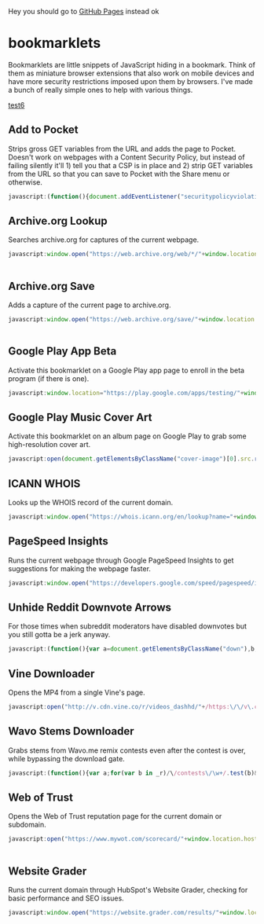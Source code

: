 <!--{% comment %}-->
Hey you should go to [GitHub Pages](https://jkmartindale.github.io/bookmarklets/) instead ok

<!--{% endcomment %}-->
# bookmarklets
Bookmarklets are little snippets of JavaScript hiding in a bookmark. Think of them as miniature browser extensions that also work on mobile devices and have more security restrictions imposed upon them by browsers. I've made a bunch of really simple ones to help with various things.

[test6]({{"javascript:alert('hi')"}})

## Add to Pocket
Strips gross GET variables from the URL and adds the page to Pocket. Doesn't work on webpages with a Content Security Policy, but instead of failing silently it'll 1) tell you that a CSP is in place and 2) strip GET variables from the URL so that you can save to Pocket with the Share menu or otherwise.
```javascript
javascript:(function(){document.addEventListener("securitypolicyviolation",function(t){t.stopImmediatePropagation();alert("This bookmarklet is not compatible with this webpage's content security policy :(");history.pushState(void 0,void 0,window.location.pathname)});var a=/([^?]+)/.exec(window.location.href)[1],b=document.createElement("script");b.type="text/javascript";var c=a,d=[1335250,6543542,3442575,3096362,1070828,4418221,2412824,2787039,2494417,4533862],e=0,f=0,g=[],h=0,k={a:97,b:98,c:99,d:100,e:101,f:102,g:103,h:104,i:105,j:106,k:107,l:108,m:109,n:110,o:111,p:112,q:113,r:114,s:115,t:116,u:117,v:118,w:119,x:120,y:121,z:122,A:65,B:66,C:67,D:68,E:69,F:70,G:71,H:72,I:73,J:74,K:75,L:76,M:77,N:78,O:79,P:80,Q:81,R:82,S:83,T:84,U:85,V:86,W:87,X:88,Y:89,Z:90,0:48,1:49,2:50,3:51,4:52,5:53,6:54,7:55,8:56,9:57,"/":47,":":58,"?":63,"=":61,"-":45,_:95,"&":38,$:36,"!":33,".":46};c=1335250+c;for(var m=0;274>m;m++){for(var n=0;n<c.length;n++){(l=k[c[n]]?k[c[n]]:c.charCodeAt(n))||(l=3);var p=l*(d[e]+l*d[f%25d.length]);g[h]=(g[h]?g[h]+p:p)+m+f;var q=p%2550;if(g[q]){var r=g[h];g[h]=g[q];g[q]=r}f+=p;h=50==h?0:h+=1;e=e==d.length-1?0:e+1}c=f+"";f=0}var u="";for(n=0;n<g.length;n++)u+=String.fromCharCode(g[n]%2525+97);b.src="https://getpocket.com/b/r4.js?h="+(u+"efcc82e294")+"&u="+encodeURIComponent(a)+"&t="+encodeURIComponent(document.title);(document.getElementsByTagName("head")[0]||document.documentElement).appendChild(b)})()
```

## Archive.org Lookup
Searches archive.org for captures of the current webpage.
```javascript
javascript:window.open("https://web.archive.org/web/*/"+window.location.href)
 
```

## Archive.org Save
Adds a capture of the current page to archive.org.
```javascript
javascript:window.open("https://web.archive.org/save/"+window.location.href)
 
```

## Google Play App Beta
Activate this bookmarklet on a Google Play app page to enroll in the beta program (if there is one).
```javascript
javascript:window.location="https://play.google.com/apps/testing/"+window.location.href.match(/https:\/\/play\.google\.com\/store\/apps\/details\?id=([\w.]+)/)[1]
```

## Google Play Music Cover Art
Activate this bookmarklet on an album page on Google Play to grab some high-resolution cover art.
```javascript
javascript:open(document.getElementsByClassName("cover-image")[0].src.replace("w300-rw", "w16383-rw"))
```

## ICANN WHOIS
Looks up the WHOIS record of the current domain.
```javascript
javascript:window.open("https://whois.icann.org/en/lookup?name="+window.location.hostname)
```

## PageSpeed Insights
Runs the current webpage through Google PageSpeed Insights to get suggestions for making the webpage faster.
```javascript
javascript:window.open("https://developers.google.com/speed/pagespeed/insights/?url="+window.location.href)
```

## Unhide Reddit Downvote Arrows
For those times when subreddit moderators have disabled downvotes but you still gotta be a jerk anyway.
```javascript
javascript:(function(){var a=document.getElementsByClassName("down"),b;for(b in a)a[b].style.display="block"})()
```

## Vine Downloader
Opens the MP4 from a single Vine's page.
```javascript
javascript:open("http://v.cdn.vine.co/r/videos_dashhd/"+/https:\/\/v\.cdn\.vine\.co\/r\/videos\/(.*).jpg/.exec(document.getElementsByTagName("video")[0].poster)[1])
```

## Wavo Stems Downloader
Grabs stems from Wavo.me remix contests even after the contest is over, while bypassing the download gate.
```javascript
javascript:(function(){var a;for(var b in _r)/\/contests\/\w+/.test(b)&&(a=b);window.location=_r[a].downloadPackageUrl})()
```

## Web of Trust
Opens the Web of Trust reputation page for the current domain or subdomain.
```javascript
javascript:open("https://www.mywot.com/scorecard/"+window.location.host)
 
```

## Website Grader
Runs the current domain through HubSpot's Website Grader, checking for basic performance and SEO issues.
```javascript
javascript:window.open("https://website.grader.com/results/"+window.location.hostname)
 
```
